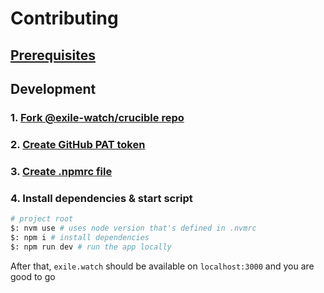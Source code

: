 # Contributing

## [Prerequisites](../../../development/prerequisites.md)

## Development

### 1. [Fork @exile-watch/crucible repo](https://github.com/exile-watch/crucible)

### 2. [Create GitHub PAT token](../../../development/generating-github-pat.md)

### 3. [Create .npmrc file](../../../development/.npmrc-file.md)&#x20;

### 4. Install dependencies & start script

```bash
# project root
$: nvm use # uses node version that's defined in .nvmrc
$: npm i # install dependencies
$: npm run dev # run the app locally
```

After that, `exile.watch` should be available on `localhost:3000` and you are good to go
